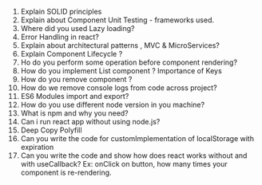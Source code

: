1. Explain SOLID principles
2.  Explain about Component Unit Testing -  frameworks used.
3.  Where did you used Lazy loading?
4.  Error Handling in react?
5.  Explain about architectural patterns , MVC & MicroServices?
6.  Explain Component Lifecycle ?
7.  Ho do you perform some operation before component rendering? 
8.  How do you implement List component ? Importance of Keys 
9.  How do you remove component ?
10. How do we remove console logs from code across project? 
11. ES6 Modules import and export?
12. How do you use different node version in you machine? 
13. What is npm and why you need?
14. Can i run react app without using node.js?
15. Deep Copy Polyfill
16. Can you write the code for customImplementation of localStorage with expiration
17. Can you write the code and show how does react works without and with useCallback? Ex: onClick on button, how many times your component is re-rendering. 